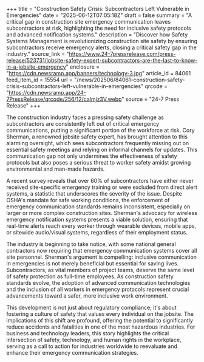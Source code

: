 +++
title = "Construction Safety Crisis: Subcontractors Left Vulnerable in Emergencies"
date = "2025-06-12T07:05:18Z"
draft = false
summary = "A critical gap in construction site emergency communication leaves subcontractors at risk, highlighting the need for inclusive safety protocols and advanced notification systems."
description = "Discover how Safety Systems Management is revolutionizing construction site safety by ensuring subcontractors receive emergency alerts, closing a critical safety gap in the industry."
source_link = "https://www.24-7pressrelease.com/press-release/523731/jobsite-safety-expert-subcontractors-are-the-last-to-know-in-a-jobsite-emergency"
enclosure = "https://cdn.newsramp.app/banners/technology-3.jpg"
article_id = 84061
feed_item_id = 15554
url = "/news/202506/84061-construction-safety-crisis-subcontractors-left-vulnerable-in-emergencies"
qrcode = "https://cdn.newsramp.app/24-7PressRelease/qrcode/256/12/calmjz3V.webp"
source = "24-7 Press Release"
+++

<p>The construction industry faces a pressing safety challenge as subcontractors are consistently left out of critical emergency communications, putting a significant portion of the workforce at risk. Cory Sherman, a renowned jobsite safety expert, has brought attention to this alarming oversight, which sees subcontractors frequently missing out on essential safety meetings and relying on informal channels for updates. This communication gap not only undermines the effectiveness of safety protocols but also poses a serious threat to worker safety amidst growing environmental and man-made hazards.</p><p>A recent survey reveals that over 60% of subcontractors have either never received site-specific emergency training or were excluded from direct alert systems, a statistic that underscores the severity of the issue. Despite OSHA's mandate for safe working conditions, the enforcement of emergency communication standards remains inconsistent, especially on larger or more complex construction sites. Sherman's advocacy for wireless emergency notification systems presents a viable solution, ensuring that real-time alerts reach every worker through wearable devices, mobile apps, or sitewide audio/visual systems, regardless of their employment status.</p><p>The industry is beginning to take notice, with some national general contractors now requiring that emergency communication systems cover all site personnel. Sherman's argument is compelling: inclusive communication in emergencies is not merely beneficial but essential for saving lives. Subcontractors, as vital members of project teams, deserve the same level of safety protection as full-time employees. As construction safety standards evolve, the adoption of advanced communication technologies and the inclusion of all workers in emergency protocols represent crucial advancements toward a safer, more inclusive work environment.</p><p>This development is not just about regulatory compliance; it's about fostering a culture of safety that values every individual on the jobsite. The implications of this shift are profound, offering the potential to significantly reduce accidents and fatalities in one of the most hazardous industries. For business and technology leaders, this story highlights the critical intersection of safety, technology, and human rights in the workplace, serving as a call to action for industries worldwide to reevaluate and enhance their emergency communication strategies.</p>